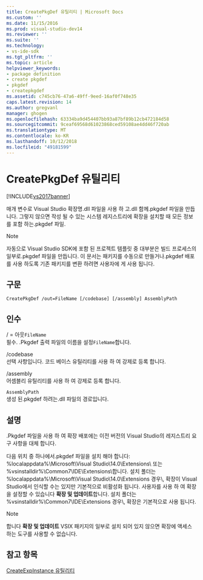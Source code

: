```yaml
---
title: CreatePkgDef 유틸리티 | Microsoft Docs
ms.custom: ''
ms.date: 11/15/2016
ms.prod: visual-studio-dev14
ms.reviewer: ''
ms.suite: ''
ms.technology:
- vs-ide-sdk
ms.tgt_pltfrm: ''
ms.topic: article
helpviewer_keywords:
- package definition
- create pkgdef
- pkgdef
- createpkgdef
ms.assetid: c745cb76-47a6-49ff-9eed-16af0f748e35
caps.latest.revision: 14
ms.author: gregvanl
manager: ghogen
ms.openlocfilehash: 63334ba9d454407bb93a87bf89b12cb472184d58
ms.sourcegitcommit: 9ceaf69568d61023868ced59108ae4dd46f720ab
ms.translationtype: MT
ms.contentlocale: ko-KR
ms.lasthandoff: 10/12/2018
ms.locfileid: "49181599"
---
```

# <a name="createpkgdef-utility"></a>CreatePkgDef 유틸리티
[!INCLUDE[vs2017banner](../../includes/vs2017banner.md)]

매개 변수로 Visual Studio 확장명.dll 파일을 사용 하 고.dll 함께.pkgdef 파일을 만듭니다. 그렇지 않으면 작성 될 수 있는 시스템 레지스트리에 확장을 설치할 때 모든 정보를 포함 하는.pkgdef 파일.  
  
> [!NOTE]
>  자동으로 Visual Studio SDK에 포함 된 프로젝트 템플릿 중 대부분은 빌드 프로세스의 일부로.pkgdef 파일을 만듭니다. 이 문서는 패키지를 수동으로 만들거나.pkgdef 배포를 사용 하도록 기존 패키지를 변환 하려면 사용자에 게 사용 됩니다.  
  
## <a name="syntax"></a>구문  
  
```  
CreatePkgDef /out=FileName [/codebase] [/assembly] AssemblyPath  
```  
  
## <a name="arguments"></a>인수  
 / = 아웃`FileName`  
 필수. .Pkgdef 출력 파일의 이름을 설정`FileName`합니다.  
  
 /codebase  
 선택 사항입니다. 코드 베이스 유틸리티를 사용 하 여 강제로 등록 합니다.  
  
 /assembly  
 어셈블리 유틸리티를 사용 하 여 강제로 등록 합니다.  
  
 `AssemblyPath`  
 생성 된.pkgdef 하려는.dll 파일의 경로입니다.  
  
## <a name="remarks"></a>설명  
 .Pkgdef 파일을 사용 하 여 확장 배포에는 이전 버전의 Visual Studio의 레지스트리 요구 사항을 대체 합니다.  
  
 다음 위치 중 하나에서.pkgdef 파일을 설치 해야 합니다: %localappdata%\Microsoft\Visual Studio\14.0\Extensions\ 또는 %vsinstalldir%\Common7\IDE\Extensions\\합니다. 설치 폴더는 %localappdata%\Microsoft\Visual Studio\14.0\Extensions 경우\\, 확장이 Visual Studio에서 인식할 수는 있지만 기본적으로 비활성화 됩니다. 사용자를 사용 하 여 확장을 설정할 수 있습니다 **확장 및 업데이트**합니다. 설치 폴더는 %vsinstalldir%\Common7\IDE\Extensions 경우\\, 확장은 기본적으로 사용 됩니다.  
  
> [!NOTE]
>  합니다 **확장 및 업데이트** VSIX 패키지의 일부로 설치 되어 있지 않으면 확장에 액세스 하는 도구를 사용할 수 없습니다.  
  
## <a name="see-also"></a>참고 항목  
 [CreateExpInstance 유틸리티](../../extensibility/internals/createexpinstance-utility.md)

